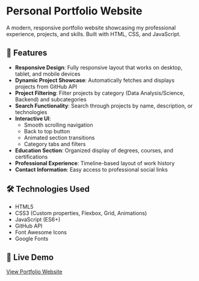# Personal Portfolio Website

A modern, responsive portfolio website showcasing my professional experience, projects, and skills. Built with HTML, CSS, and JavaScript.

## 🌟 Features

- **Responsive Design**: Fully responsive layout that works on desktop, tablet, and mobile devices
- **Dynamic Project Showcase**: Automatically fetches and displays projects from GitHub API
- **Project Filtering**: Filter projects by category (Data Analysis/Science, Backend) and subcategories
- **Search Functionality**: Search through projects by name, description, or technologies
- **Interactive UI**: 
  - Smooth scrolling navigation
  - Back to top button
  - Animated section transitions
  - Category tabs and filters
- **Education Section**: Organized display of degrees, courses, and certifications
- **Professional Experience**: Timeline-based layout of work history
- **Contact Information**: Easy access to professional social links

## 🛠️ Technologies Used

- HTML5
- CSS3 (Custom properties, Flexbox, Grid, Animations)
- JavaScript (ES6+)
- GitHub API
- Font Awesome Icons
- Google Fonts

## 🚀 Live Demo

[View Portfolio Website](https://caio-felice-cunha.github.io/CaioFeliceCunha.github.io/) <!-- Add your actual website URL -->
